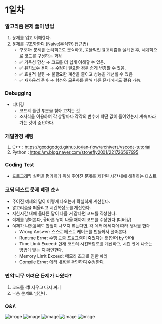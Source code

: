 # 1일차
### 알고리즘 문제 풀이 방법
1. 문제를 읽고 이해한다.
2. 문제를 구조화한다.(Naive(무식한) 접근법)
   - 구조화: 문제를 논리적으로 분석하고, 효율적인 알고리즘을 설계한 후, 체계적으로 코드를 구성하는 과정
   - ✅ 가독성 향상 → 코드를 더 쉽게 이해할 수 있음.
   - ✅ 유지보수 용이 → 수정이 필요한 경우 쉽게 변경할 수 있음.
   - ✅ 효율적 실행 → 불필요한 계산을 줄이고 성능을 개선할 수 있음.
   - ✅ 재사용성 증가 → 함수와 모듈화를 통해 다른 문제에서도 활용 가능.

### Debugging
- 디버깅
  - 코드의 틀린 부분을 찾아 고치는 것
  - 조사식을 이용하여 각 상황마다 각각의 변수에 어떤 값이 들어있는지 계속 따라가는 것이 중요하다.

### 개발환경 세팅
1. C++ : https://goodgodgd.github.io/ian-flow/archivers/vscode-tutorial
2. Python : https://m.blog.naver.com/stonefly2001/221726597995

### Coding Test
- 프로그래밍 실력을 평가하기 위해 주어진 문제를 제한된 시간 내에 해결하는 테스트
### 코딩 테스트 문제 해결 순서
- 주어진 예제의 답이 어떻게 나오는지 확실하게 계산한다.
- 알고리즘을 떠올리고 시간복잡도를 계산한다.
- 제한시간 내에 올바른 답이 나올 거 같다면 코드를 작성한다.
- 예제를 넣어본다, 올바른 답이 나올 때까지 코드를 수정한다.(디버깅)
- 예제가 나왔음에도 만점이 나오지 않는다면, 각 에러 메세지에 따라 생각을 한다.
   - Wrong Answer: 스스로 테스트 케이스를 만들어서 풀어본다.
   - Runtime Error: 수행 도중 프로그램이 죽었다는 뜻(언어 by 언어)
   - Time Limit Exceed: 현재 코드의 시간복잡도를 계산하고, 시간 안에 나오는 방법이 맞는 지 확인한다.
   - Memory Limit Exceed: 메모리 초과로 인한 에러
   - Compile Error: 에러 내용을 확인하여 수정한다.
### 만약 너무 어려운 문제가 나왔다?
1. 코드를 싹! 지우고 다시 짜기
2. 다음 문제로 넘긴다.

### Q&A

![image](https://github.com/user-attachments/assets/a10db638-4743-44b8-8495-a2c0f629e05b)
![image](https://github.com/user-attachments/assets/08307e7c-5c81-4a4d-9dd9-246d975d93f4)
![image](https://github.com/user-attachments/assets/8f8dafb4-b959-488f-840f-3291dd6bc673)
![image](https://github.com/user-attachments/assets/dca6e799-9773-4df6-ac99-27cf2261b71c)
![image](https://github.com/user-attachments/assets/eab2002c-fdd0-434a-9c6e-517b77956798)




